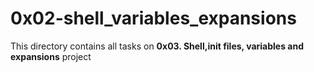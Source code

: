 # 0x02-shell_variables_expansions

This directory contains all tasks on **0x03. Shell,init files, variables and expansions** project
